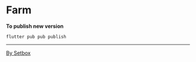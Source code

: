 # Farm


**To publish new version**

```flutter pub pub publish```

***

[By Setbox](https://setbox.com.br)